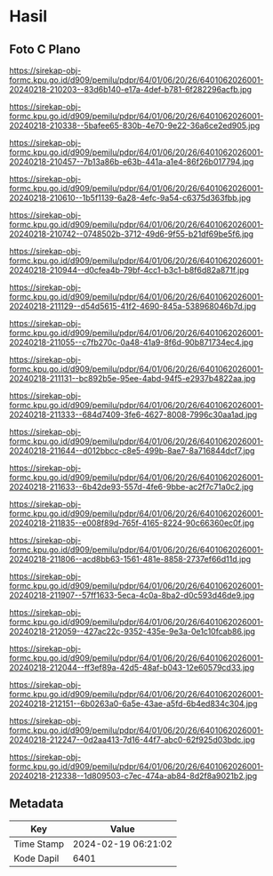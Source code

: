 # Hasil

## Foto C Plano

https://sirekap-obj-formc.kpu.go.id/d909/pemilu/pdpr/64/01/06/20/26/6401062026001-20240218-210203--83d6b140-e17a-4def-b781-6f282296acfb.jpg

https://sirekap-obj-formc.kpu.go.id/d909/pemilu/pdpr/64/01/06/20/26/6401062026001-20240218-210338--5bafee65-830b-4e70-9e22-36a6ce2ed905.jpg

https://sirekap-obj-formc.kpu.go.id/d909/pemilu/pdpr/64/01/06/20/26/6401062026001-20240218-210457--7b13a86b-e63b-441a-a1e4-86f26b017794.jpg

https://sirekap-obj-formc.kpu.go.id/d909/pemilu/pdpr/64/01/06/20/26/6401062026001-20240218-210610--1b5f1139-6a28-4efc-9a54-c6375d363fbb.jpg

https://sirekap-obj-formc.kpu.go.id/d909/pemilu/pdpr/64/01/06/20/26/6401062026001-20240218-210742--0748502b-3712-49d6-9f55-b21df69be5f6.jpg

https://sirekap-obj-formc.kpu.go.id/d909/pemilu/pdpr/64/01/06/20/26/6401062026001-20240218-210944--d0cfea4b-79bf-4cc1-b3c1-b8f6d82a871f.jpg

https://sirekap-obj-formc.kpu.go.id/d909/pemilu/pdpr/64/01/06/20/26/6401062026001-20240218-211129--d54d5615-41f2-4690-845a-538968046b7d.jpg

https://sirekap-obj-formc.kpu.go.id/d909/pemilu/pdpr/64/01/06/20/26/6401062026001-20240218-211055--c7fb270c-0a48-41a9-8f6d-90b871734ec4.jpg

https://sirekap-obj-formc.kpu.go.id/d909/pemilu/pdpr/64/01/06/20/26/6401062026001-20240218-211131--bc892b5e-95ee-4abd-94f5-e2937b4822aa.jpg

https://sirekap-obj-formc.kpu.go.id/d909/pemilu/pdpr/64/01/06/20/26/6401062026001-20240218-211333--684d7409-3fe6-4627-8008-7996c30aa1ad.jpg

https://sirekap-obj-formc.kpu.go.id/d909/pemilu/pdpr/64/01/06/20/26/6401062026001-20240218-211644--d012bbcc-c8e5-499b-8ae7-8a716844dcf7.jpg

https://sirekap-obj-formc.kpu.go.id/d909/pemilu/pdpr/64/01/06/20/26/6401062026001-20240218-211633--6b42de93-557d-4fe6-9bbe-ac2f7c71a0c2.jpg

https://sirekap-obj-formc.kpu.go.id/d909/pemilu/pdpr/64/01/06/20/26/6401062026001-20240218-211835--e008f89d-765f-4165-8224-90c66360ec0f.jpg

https://sirekap-obj-formc.kpu.go.id/d909/pemilu/pdpr/64/01/06/20/26/6401062026001-20240218-211806--acd8bb63-1561-481e-8858-2737ef66d11d.jpg

https://sirekap-obj-formc.kpu.go.id/d909/pemilu/pdpr/64/01/06/20/26/6401062026001-20240218-211907--57ff1633-5eca-4c0a-8ba2-d0c593d46de9.jpg

https://sirekap-obj-formc.kpu.go.id/d909/pemilu/pdpr/64/01/06/20/26/6401062026001-20240218-212059--427ac22c-9352-435e-9e3a-0e1c10fcab86.jpg

https://sirekap-obj-formc.kpu.go.id/d909/pemilu/pdpr/64/01/06/20/26/6401062026001-20240218-212044--ff3ef89a-42d5-48af-b043-12e60579cd33.jpg

https://sirekap-obj-formc.kpu.go.id/d909/pemilu/pdpr/64/01/06/20/26/6401062026001-20240218-212151--6b0263a0-6a5e-43ae-a5fd-6b4ed834c304.jpg

https://sirekap-obj-formc.kpu.go.id/d909/pemilu/pdpr/64/01/06/20/26/6401062026001-20240218-212247--0d2aa413-7d16-44f7-abc0-62f925d03bdc.jpg

https://sirekap-obj-formc.kpu.go.id/d909/pemilu/pdpr/64/01/06/20/26/6401062026001-20240218-212338--1d809503-c7ec-474a-ab84-8d2f8a9021b2.jpg


## Metadata

| Key        | Value               |
| ---------- | ------------------- |
| Time Stamp | 2024-02-19 06:21:02 |
| Kode Dapil | 6401                |




